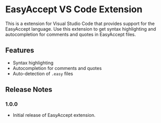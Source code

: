 # EasyAccept VS Code Extension

This is a extension for Visual Studio Code that provides support for the EasyAccept language. Use this extension to get syntax highlighting and autocompletion for comments and quotes in EasyAccept files.

## Features

- Syntax highlighting
- Autocompletion for comments and quotes
- Auto-detection of `.easy` files

## Release Notes

### 1.0.0

- Initial release of EasyAccept extension.
